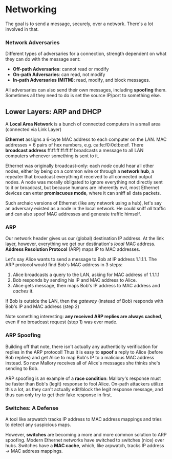 # Networking

The goal is to send a message, securely, over a network. There's a lot involved in that. 

### Network Adversaries

Different types of adversaries for a connection, strength dependent on what they can do with the message sent:

- **Off-path Adversaries**: cannot read or modify
- **On-path Adversaries**: can read, not modify
- **In-path Adversaries (MITM)**: read, modify, and block messages.

All adversaries can also send their own messages, including **spoofing** them. Sometimes all they need to do is set the source IP/port to something else. 

## Lower Layers: ARP and DHCP

A **Local Area Network** is a bunch of connected computers in a small area (connected via Link Layer)

**Ethernet** assigns a 6-byte MAC address to each computer on the LAN. MAC addresses = 6 pairs of hex numbers, e.g. ca:fe:f0:0d:be:ef. There **broadcast address** ff:ff:ff:ff:ff:ff broadcasts a message to all LAN computers whenever something is sent to it. 

Ethernet was originally broadcast-only: each *node* could hear all other nodes, either by being on a common wire or through a **network hub**, a repeater that broadcast everything it received to all connected output nodes. A node was morally obligated to ignore everything not directly sent to it or broadcast, but because humans are inherently evil, most Ethernet devices can enter **promiscuous mode**, where it can sniff all data packets. 

Such archaic versions of Ethernet (like any network using a hub), let's say an adversary existed as a node in the local network. He could sniff *all* traffic and can also spoof MAC addresses and generate traffic himself. 

### ARP

Our network header gives us our (global) destination IP address. At the link layer, however, everything we get our destination's *local* MAC address. **Address Resolution Protocol** (ARP) maps IP to MAC addresses. 

Let's say Alice wants to send a message to Bob at IP address 1.1.1.1. The ARP protocol would find Bob's MAC address in 3 steps:

1. Alice broadcasts a query to the LAN, asking for MAC address of 1.1.1.1
2. Bob responds by sending his IP and MAC address to Alice.
3. Alice gets message, then maps Bob's IP address to MAC address and *caches* it.

If Bob is outside the LAN, then the *gateway* (instead of Bob) responds with Bob's IP and MAC address (step 2)

Note something interesting: **any received ARP replies are always cached**, even if no broadcast request (step 1) was ever made.

### ARP Spoofing

Building off that note, there isn't actually any authenticity verification for replies in the ARP protocol! Thus it is easy to **spoof** a reply to Alice (before Bob replies) and get Alice to map Bob's IP to a malicious MAC address instead. So now Mallory receives all of Alice's messages she thinks she's sending to Bob. 

ARP spoofing is an example of a **race condition**: Mallory's response must be faster than Bob's (legit) response to fool Alice. On-path attackers utilize this a lot, as they can't actually edit/block the legit response message, and thus can only try to get their fake response in first. 

### Switches: A Defense

A tool like arpwatch tracks IP address to MAC address mappings and tries to detect any suspicious maps. 

However, **switches** are becoming a more and more common solution to ARP spoofing. Modern Ethernet networks have switched to switches (nice) over hubs. Switches have a **MAC cache**, which, like arpwatch, tracks IP address -> MAC address mappings. 

